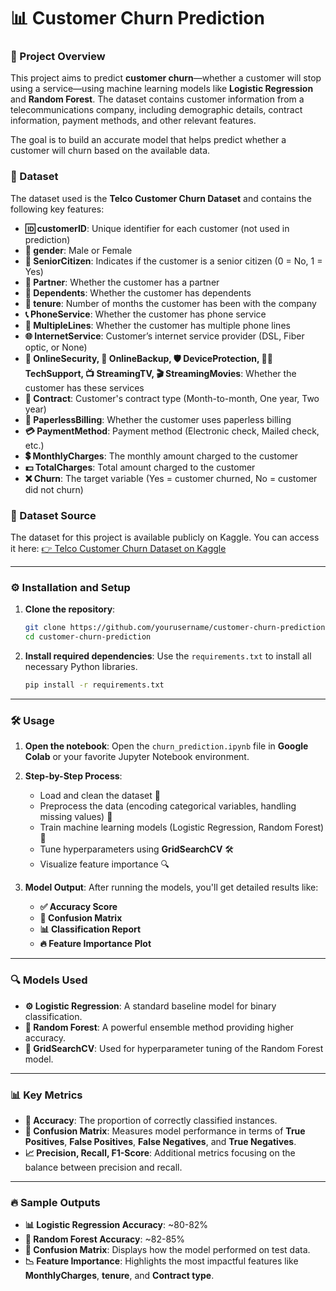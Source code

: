 # 📊 Customer Churn Prediction

### 🚀 Project Overview
This project aims to predict **customer churn**—whether a customer will stop using a service—using machine learning models like **Logistic Regression** and **Random Forest**. The dataset contains customer information from a telecommunications company, including demographic details, contract information, payment methods, and other relevant features.

The goal is to build an accurate model that helps predict whether a customer will churn based on the available data.

### 📁 Dataset
The dataset used is the **Telco Customer Churn Dataset** and contains the following key features:

- **🆔 customerID**: Unique identifier for each customer (not used in prediction)
- **👫 gender**: Male or Female
- **👴 SeniorCitizen**: Indicates if the customer is a senior citizen (0 = No, 1 = Yes)
- **💍 Partner**: Whether the customer has a partner
- **👶 Dependents**: Whether the customer has dependents
- **📆 tenure**: Number of months the customer has been with the company
- **📞 PhoneService**: Whether the customer has phone service
- **📶 MultipleLines**: Whether the customer has multiple phone lines
- **🌐 InternetService**: Customer’s internet service provider (DSL, Fiber optic, or None)
- **🔐 OnlineSecurity, 💾 OnlineBackup, 🛡 DeviceProtection, 👨‍💻 TechSupport, 📺 StreamingTV, 🎬 StreamingMovies**: Whether the customer has these services
- **📄 Contract**: Customer's contract type (Month-to-month, One year, Two year)
- **📨 PaperlessBilling**: Whether the customer uses paperless billing
- **💳 PaymentMethod**: Payment method (Electronic check, Mailed check, etc.)
- **💲 MonthlyCharges**: The monthly amount charged to the customer
- **💵 TotalCharges**: Total amount charged to the customer
- **❌ Churn**: The target variable (Yes = customer churned, No = customer did not churn)

### 🔗 Dataset Source
The dataset for this project is available publicly on Kaggle. You can access it here:
[👉 Telco Customer Churn Dataset on Kaggle](https://www.kaggle.com/datasets/blastchar/telco-customer-churn)

---

### ⚙️ Installation and Setup

1. **Clone the repository**:
   ```bash
   git clone https://github.com/yourusername/customer-churn-prediction.git
   cd customer-churn-prediction
   ```

2. **Install required dependencies**:
   Use the `requirements.txt` to install all necessary Python libraries.
   ```bash
   pip install -r requirements.txt
   ```

---

### 🛠 Usage

1. **Open the notebook**:
   Open the `churn_prediction.ipynb` file in **Google Colab** or your favorite Jupyter Notebook environment.

2. **Step-by-Step Process**:
   - Load and clean the dataset 📂
   - Preprocess the data (encoding categorical variables, handling missing values) 🧹
   - Train machine learning models (Logistic Regression, Random Forest) 🎯
   - Tune hyperparameters using **GridSearchCV** 🛠
   - Visualize feature importance 🔍

3. **Model Output**:
   After running the models, you'll get detailed results like:
   - **✅ Accuracy Score**
   - **🔄 Confusion Matrix**
   - **📊 Classification Report**
   - **🔥 Feature Importance Plot**

---

### 🔍 Models Used

- **⚙️ Logistic Regression**: A standard baseline model for binary classification.
- **🌲 Random Forest**: A powerful ensemble method providing higher accuracy.
- **🔧 GridSearchCV**: Used for hyperparameter tuning of the Random Forest model.

---

### 📊 Key Metrics

- **🎯 Accuracy**: The proportion of correctly classified instances.
- **🔄 Confusion Matrix**: Measures model performance in terms of **True Positives**, **False Positives**, **False Negatives**, and **True Negatives**.
- **📈 Precision, Recall, F1-Score**: Additional metrics focusing on the balance between precision and recall.

---

### 🔥 Sample Outputs

- **📊 Logistic Regression Accuracy**: ~80-82%
- **🌲 Random Forest Accuracy**: ~82-85%
- **🔄 Confusion Matrix**: Displays how the model performed on test data.
- **📉 Feature Importance**: Highlights the most impactful features like **MonthlyCharges**, **tenure**, and **Contract type**.

